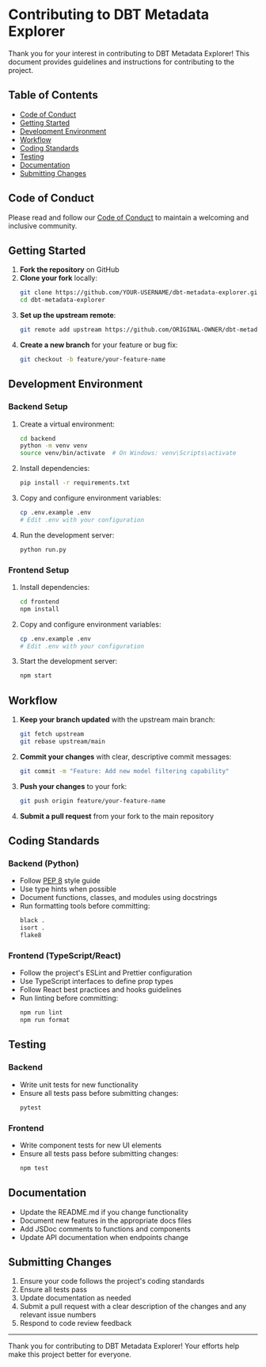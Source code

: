 # Contributing to DBT Metadata Explorer

Thank you for your interest in contributing to DBT Metadata Explorer! This document provides guidelines and instructions for contributing to the project.

## Table of Contents

- [Code of Conduct](#code-of-conduct)
- [Getting Started](#getting-started)
- [Development Environment](#development-environment)
- [Workflow](#workflow)
- [Coding Standards](#coding-standards)
- [Testing](#testing)
- [Documentation](#documentation)
- [Submitting Changes](#submitting-changes)

## Code of Conduct

Please read and follow our [Code of Conduct](CODE_OF_CONDUCT.md) to maintain a welcoming and inclusive community.

## Getting Started

1. **Fork the repository** on GitHub
2. **Clone your fork** locally:
   ```bash
   git clone https://github.com/YOUR-USERNAME/dbt-metadata-explorer.git
   cd dbt-metadata-explorer
   ```
3. **Set up the upstream remote**:
   ```bash
   git remote add upstream https://github.com/ORIGINAL-OWNER/dbt-metadata-explorer.git
   ```
4. **Create a new branch** for your feature or bug fix:
   ```bash
   git checkout -b feature/your-feature-name
   ```

## Development Environment

### Backend Setup

1. Create a virtual environment:
   ```bash
   cd backend
   python -m venv venv
   source venv/bin/activate  # On Windows: venv\Scripts\activate
   ```

2. Install dependencies:
   ```bash
   pip install -r requirements.txt
   ```

3. Copy and configure environment variables:
   ```bash
   cp .env.example .env
   # Edit .env with your configuration
   ```

4. Run the development server:
   ```bash
   python run.py
   ```

### Frontend Setup

1. Install dependencies:
   ```bash
   cd frontend
   npm install
   ```

2. Copy and configure environment variables:
   ```bash
   cp .env.example .env
   # Edit .env with your configuration
   ```

3. Start the development server:
   ```bash
   npm start
   ```

## Workflow

1. **Keep your branch updated** with the upstream main branch:
   ```bash
   git fetch upstream
   git rebase upstream/main
   ```

2. **Commit your changes** with clear, descriptive commit messages:
   ```bash
   git commit -m "Feature: Add new model filtering capability"
   ```

3. **Push your changes** to your fork:
   ```bash
   git push origin feature/your-feature-name
   ```

4. **Submit a pull request** from your fork to the main repository

## Coding Standards

### Backend (Python)

- Follow [PEP 8](https://www.python.org/dev/peps/pep-0008/) style guide
- Use type hints when possible
- Document functions, classes, and modules using docstrings
- Run formatting tools before committing:
  ```bash
  black .
  isort .
  flake8
  ```

### Frontend (TypeScript/React)

- Follow the project's ESLint and Prettier configuration
- Use TypeScript interfaces to define prop types
- Follow React best practices and hooks guidelines
- Run linting before committing:
  ```bash
  npm run lint
  npm run format
  ```

## Testing

### Backend

- Write unit tests for new functionality
- Ensure all tests pass before submitting changes:
  ```bash
  pytest
  ```

### Frontend

- Write component tests for new UI elements
- Ensure all tests pass before submitting changes:
  ```bash
  npm test
  ```

## Documentation

- Update the README.md if you change functionality
- Document new features in the appropriate docs files
- Add JSDoc comments to functions and components
- Update API documentation when endpoints change

## Submitting Changes

1. Ensure your code follows the project's coding standards
2. Ensure all tests pass
3. Update documentation as needed
4. Submit a pull request with a clear description of the changes and any relevant issue numbers
5. Respond to code review feedback

---

Thank you for contributing to DBT Metadata Explorer! Your efforts help make this project better for everyone. 